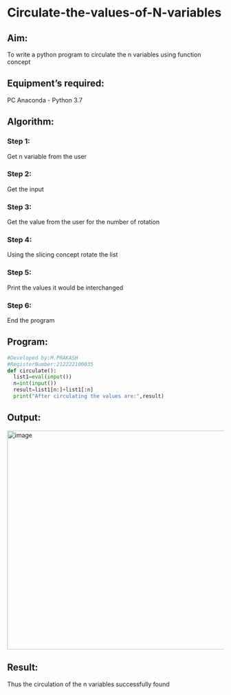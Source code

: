 # Circulate-the-values-of-N-variables

## Aim:

To write a python program to circulate the n variables using function concept

## Equipment’s required:

PC
Anaconda - Python 3.7

## Algorithm: 

### Step 1: 
Get n variable from the user

### Step 2: 
Get the input

### Step 3: 
Get the value from the user for the number of rotation

### Step 4: 
Using the slicing concept rotate the list

### Step 5:  
Print the values it would be interchanged

### Step 6: 
End the program

## Program:
```python
#Developed by:M.PRAKASH 
#RegisterNumber:212222100035
def circulate():
  list1=eval(input())
  n=int(input())
  result=list1[n:]+list1[:n]
  print("After circulating the values are:",result)
```

## Output:
<img width="509" alt="image" src="https://user-images.githubusercontent.com/118350045/225348099-0e35a224-cd15-4eab-9c55-435aa64cab86.png">



## Result:

Thus the circulation of the n variables successfully found

